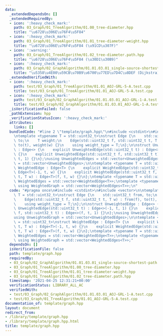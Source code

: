 ```yaml
---
data:
  _extendedDependsOn: []
  _extendedRequiredBy:
  - icon: ':heavy_check_mark:'
    path: 03_Graph/01_TreeAlgorithm/01.00_tree-diameter.hpp
    title: "\u6728\u306E\u76F4\u5F84"
  - icon: ':heavy_check_mark:'
    path: 03_Graph/01_TreeAlgorithm/01.01_tree-diameter-weight.hpp
    title: "\u6728\u306E\u76F4\u5F84 (\u91CD\u307F)"
  - icon: ':warning:'
    path: 03_Graph/01_TreeAlgorithm/01.02_tree-diameter.path.hpp
    title: "\u6728\u306E\u76F4\u5F84 (\u30D1\u30B9)"
  - icon: ':heavy_check_mark:'
    path: 03_Graph/02_GraphAlgorithm/01.01.03.01_single-source-shortest-path.weighted-graph.dijkstra.hpp
    title: "\u5358\u4E00\u59CB\u70B9\u6700\u77ED\u7D4C\u8DEF (Dijkstra)"
  _extendedVerifiedWith:
  - icon: ':heavy_check_mark:'
    path: test/03_Graph/01_TreeAlgorithm/01.01_AOJ-GRL-5-A.test.cpp
    title: test/03_Graph/01_TreeAlgorithm/01.01_AOJ-GRL-5-A.test.cpp
  - icon: ':heavy_check_mark:'
    path: test/03_Graph/02_GraphAlgorithm/01.01.03.01_AOJ-GRL-1-A.test.cpp
    title: test/03_Graph/02_GraphAlgorithm/01.01.03.01_AOJ-GRL-1-A.test.cpp
  _isVerificationFailed: false
  _pathExtension: hpp
  _verificationStatusIcon: ':heavy_check_mark:'
  attributes:
    links: []
  bundledCode: "#line 2 \"template/graph.hpp\"\n#include <cstdint>\n#include <vector>\n\
    \ntemplate <typename T = std::uint32_t>\nstruct Edge {\n    std::uint32_t from,\
    \ to;\n    T weight;\n    Edge(std::uint32_t f, std::uint32_t t, T w) : from(f),\
    \ to(t), weight(w) {}\n    using weight_type = T;\n};\n\nstruct UnweightedEdge\
    \ : Edge<> {\n    explicit UnweightedEdge(std::uint32_t t) : Edge<>(-1, t, 1)\
    \ {}\n    explicit UnweightedEdge(std::uint32_t f, std::uint32_t t) : Edge<>(f,\
    \ t, 1) {}\n};\nusing UnweightedEdges = std::vector<UnweightedEdge>;\nusing UnweightedGraph\
    \ = std::vector<UnweightedEdges>;\n\ntemplate <typename T = std::uint32_t>\nstruct\
    \ WeightedEdge : Edge<T> {\n    explicit WeightedEdge(std::uint32_t t, T w) :\
    \ Edge<T>(-1, t, w) {}\n    explicit WeightedEdge(std::uint32_t f, std::uint32_t\
    \ t, T w) : Edge<T>(f, t, w) {}\n};\ntemplate <typename T = std::uint32_t> using\
    \ WeightedEdges = std::vector<WeightedEdge<T>>;\ntemplate <typename T = std::uint32_t>\
    \ using WeightedGraph = std::vector<WeightedEdges<T>>;\n"
  code: "#pragma once\n#include <cstdint>\n#include <vector>\n\ntemplate <typename\
    \ T = std::uint32_t>\nstruct Edge {\n    std::uint32_t from, to;\n    T weight;\n\
    \    Edge(std::uint32_t f, std::uint32_t t, T w) : from(f), to(t), weight(w) {}\n\
    \    using weight_type = T;\n};\n\nstruct UnweightedEdge : Edge<> {\n    explicit\
    \ UnweightedEdge(std::uint32_t t) : Edge<>(-1, t, 1) {}\n    explicit UnweightedEdge(std::uint32_t\
    \ f, std::uint32_t t) : Edge<>(f, t, 1) {}\n};\nusing UnweightedEdges = std::vector<UnweightedEdge>;\n\
    using UnweightedGraph = std::vector<UnweightedEdges>;\n\ntemplate <typename T\
    \ = std::uint32_t>\nstruct WeightedEdge : Edge<T> {\n    explicit WeightedEdge(std::uint32_t\
    \ t, T w) : Edge<T>(-1, t, w) {}\n    explicit WeightedEdge(std::uint32_t f, std::uint32_t\
    \ t, T w) : Edge<T>(f, t, w) {}\n};\ntemplate <typename T = std::uint32_t> using\
    \ WeightedEdges = std::vector<WeightedEdge<T>>;\ntemplate <typename T = std::uint32_t>\
    \ using WeightedGraph = std::vector<WeightedEdges<T>>;"
  dependsOn: []
  isVerificationFile: false
  path: template/graph.hpp
  requiredBy:
  - 03_Graph/02_GraphAlgorithm/01.01.03.01_single-source-shortest-path.weighted-graph.dijkstra.hpp
  - 03_Graph/01_TreeAlgorithm/01.00_tree-diameter.hpp
  - 03_Graph/01_TreeAlgorithm/01.01_tree-diameter-weight.hpp
  - 03_Graph/01_TreeAlgorithm/01.02_tree-diameter.path.hpp
  timestamp: '2021-04-25 12:31:21+00:00'
  verificationStatus: LIBRARY_ALL_AC
  verifiedWith:
  - test/03_Graph/02_GraphAlgorithm/01.01.03.01_AOJ-GRL-1-A.test.cpp
  - test/03_Graph/01_TreeAlgorithm/01.01_AOJ-GRL-5-A.test.cpp
documentation_of: template/graph.hpp
layout: document
redirect_from:
- /library/template/graph.hpp
- /library/template/graph.hpp.html
title: template/graph.hpp
---
```

